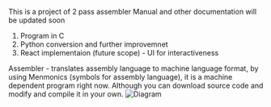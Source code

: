 This is a project of 2 pass assembler 
Manual and other documentation will be updated soon
1. Program in C
2. Python conversion and further improvemnet
3. React implementaion (future scope) - UI for interactiveness

Assembler - translates assembly language to machine language format, by using Menmonics (symbols for assembly language), it is a machine dependent program right now. Although you can download source code and modify and compile it in your own.
![Diagram](ihttps://github.com/sayantan3/assembler/blob/MAIN/assembly_diagram.png?raw=true)

